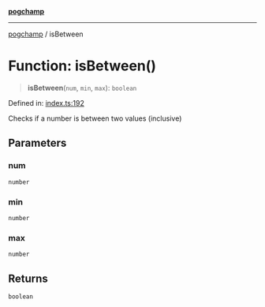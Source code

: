 [**pogchamp**](../README.md)

***

[pogchamp](../globals.md) / isBetween

# Function: isBetween()

> **isBetween**(`num`, `min`, `max`): `boolean`

Defined in: [index.ts:192](https://github.com/antonandresen/pogchamp/blob/c622d552b9277eb468753e85a6bbba7d57ac30d7/index.ts#L192)

Checks if a number is between two values (inclusive)

## Parameters

### num

`number`

### min

`number`

### max

`number`

## Returns

`boolean`
